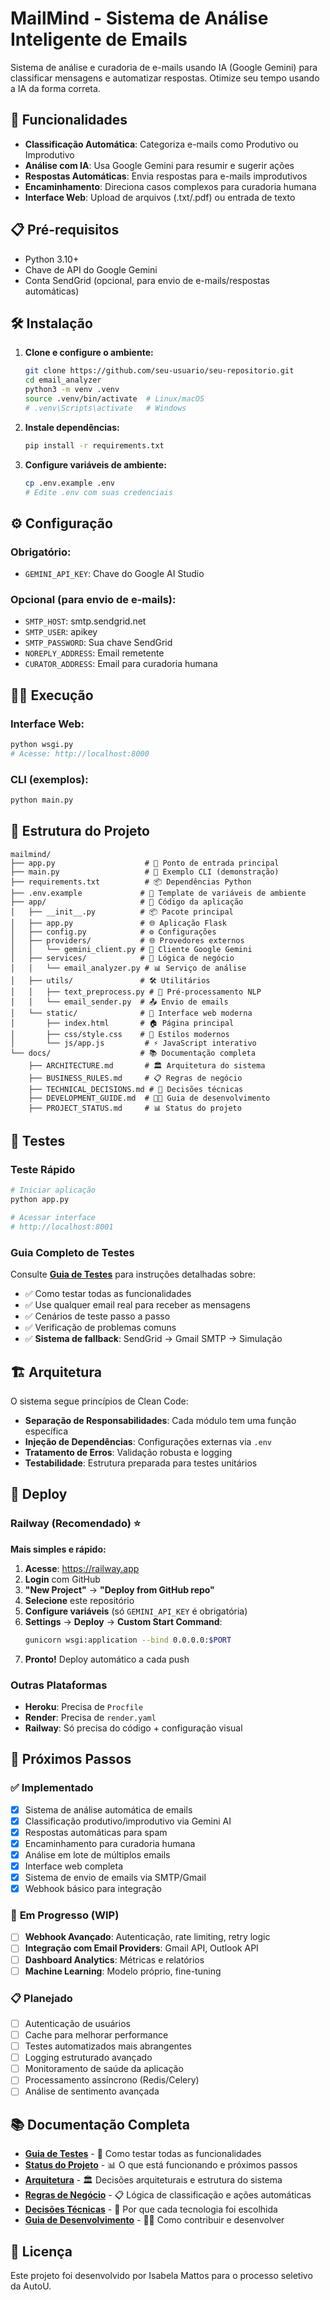 # MailMind - Sistema de Análise Inteligente de Emails

Sistema de análise e curadoria de e-mails usando IA (Google Gemini) para classificar mensagens e automatizar respostas. Otimize seu tempo usando a IA da forma correta.

## 🚀 Funcionalidades

- **Classificação Automática**: Categoriza e-mails como Produtivo ou Improdutivo
- **Análise com IA**: Usa Google Gemini para resumir e sugerir ações
- **Respostas Automáticas**: Envia respostas para e-mails improdutivos
- **Encaminhamento**: Direciona casos complexos para curadoria humana
- **Interface Web**: Upload de arquivos (.txt/.pdf) ou entrada de texto

## 📋 Pré-requisitos

- Python 3.10+
- Chave de API do Google Gemini
- Conta SendGrid (opcional, para envio de e-mails/respostas automáticas)

## 🛠️ Instalação

1. **Clone e configure o ambiente:**

   ```bash
   git clone https://github.com/seu-usuario/seu-repositorio.git
   cd email_analyzer
   python3 -m venv .venv
   source .venv/bin/activate  # Linux/macOS
   # .venv\Scripts\activate   # Windows
   ```

2. **Instale dependências:**

   ```bash
   pip install -r requirements.txt
   ```

3. **Configure variáveis de ambiente:**
   ```bash
   cp .env.example .env
   # Edite .env com suas credenciais
   ```

## ⚙️ Configuração

### Obrigatório:

- `GEMINI_API_KEY`: Chave do Google AI Studio

### Opcional (para envio de e-mails):

- `SMTP_HOST`: smtp.sendgrid.net
- `SMTP_USER`: apikey
- `SMTP_PASSWORD`: Sua chave SendGrid
- `NOREPLY_ADDRESS`: Email remetente
- `CURATOR_ADDRESS`: Email para curadoria humana

## 🏃‍♂️ Execução

### Interface Web:

```bash
python wsgi.py
# Acesse: http://localhost:8000
```

### CLI (exemplos):

```bash
python main.py
```

## 📁 Estrutura do Projeto

```
mailmind/
├── app.py                    # 🚀 Ponto de entrada principal
├── main.py                   # 📝 Exemplo CLI (demonstração)
├── requirements.txt          # 📦 Dependências Python
├── .env.example             # 🔐 Template de variáveis de ambiente
├── app/                     # 📁 Código da aplicação
│   ├── __init__.py          # 📦 Pacote principal
│   ├── app.py               # 🌐 Aplicação Flask
│   ├── config.py            # ⚙️ Configurações
│   ├── providers/           # 🌐 Provedores externos
│   │   └── gemini_client.py # 🤖 Cliente Google Gemini
│   ├── services/            # 🧠 Lógica de negócio
│   │   └── email_analyzer.py # 📊 Serviço de análise
│   ├── utils/               # 🛠️ Utilitários
│   │   ├── text_preprocess.py # 📝 Pré-processamento NLP
│   │   └── email_sender.py  # 📤 Envio de emails
│   └── static/              # 🎨 Interface web moderna
│       ├── index.html       # 🏠 Página principal
│       ├── css/style.css    # 🎨 Estilos modernos
│       └── js/app.js         # ⚡ JavaScript interativo
└── docs/                    # 📚 Documentação completa
    ├── ARCHITECTURE.md       # 🏛️ Arquitetura do sistema
    ├── BUSINESS_RULES.md     # 📋 Regras de negócio
    ├── TECHNICAL_DECISIONS.md # 🔧 Decisões técnicas
    ├── DEVELOPMENT_GUIDE.md  # 👨‍💻 Guia de desenvolvimento
    ├── PROJECT_STATUS.md     # 📊 Status do projeto
```

## 🧪 Testes

### Teste Rápido

```bash
# Iniciar aplicação
python app.py

# Acessar interface
# http://localhost:8001
```

### Guia Completo de Testes

Consulte **[Guia de Testes](app/tests/TESTING_GUIDE.md)** para instruções detalhadas sobre:

- ✅ Como testar todas as funcionalidades
- ✅ Use qualquer email real para receber as mensagens
- ✅ Cenários de teste passo a passo
- ✅ Verificação de problemas comuns
- ✅ **Sistema de fallback**: SendGrid → Gmail SMTP → Simulação

## 🏗️ Arquitetura

O sistema segue princípios de Clean Code:

- **Separação de Responsabilidades**: Cada módulo tem uma função específica
- **Injeção de Dependências**: Configurações externas via `.env`
- **Tratamento de Erros**: Validação robusta e logging
- **Testabilidade**: Estrutura preparada para testes unitários

## 🚀 Deploy

### Railway (Recomendado) ⭐

**Mais simples e rápido:**

1. **Acesse**: https://railway.app
2. **Login** com GitHub
3. **"New Project"** → **"Deploy from GitHub repo"**
4. **Selecione** este repositório
5. **Configure variáveis** (só `GEMINI_API_KEY` é obrigatória)
6. **Settings** → **Deploy** → **Custom Start Command**:
   ```bash
   gunicorn wsgi:application --bind 0.0.0.0:$PORT
   ```
7. **Pronto!** Deploy automático a cada push

### Outras Plataformas

- **Heroku**: Precisa de `Procfile`
- **Render**: Precisa de `render.yaml`
- **Railway**: Só precisa do código + configuração visual

## 🚀 Próximos Passos

### ✅ **Implementado**

- [x] Sistema de análise automática de emails
- [x] Classificação produtivo/improdutivo via Gemini AI
- [x] Respostas automáticas para spam
- [x] Encaminhamento para curadoria humana
- [x] Análise em lote de múltiplos emails
- [x] Interface web completa
- [x] Sistema de envio de emails via SMTP/Gmail
- [x] Webhook básico para integração

### 🔄 **Em Progresso (WIP)**

- [ ] **Webhook Avançado**: Autenticação, rate limiting, retry logic
- [ ] **Integração com Email Providers**: Gmail API, Outlook API
- [ ] **Dashboard Analytics**: Métricas e relatórios
- [ ] **Machine Learning**: Modelo próprio, fine-tuning

### 📋 **Planejado**

- [ ] Autenticação de usuários
- [ ] Cache para melhorar performance
- [ ] Testes automatizados mais abrangentes
- [ ] Logging estruturado avançado
- [ ] Monitoramento de saúde da aplicação
- [ ] Processamento assíncrono (Redis/Celery)
- [ ] Análise de sentimento avançada

## 📚 Documentação Completa

- **[Guia de Testes](app/tests/TESTING_GUIDE.md)** - 🧪 Como testar todas as funcionalidades
- **[Status do Projeto](docs/PROJECT_STATUS.md)** - 📊 O que está funcionando e próximos passos
- **[Arquitetura](docs/ARCHITECTURE.md)** - 🏛️ Decisões arquiteturais e estrutura do sistema
- **[Regras de Negócio](docs/BUSINESS_RULES.md)** - 📋 Lógica de classificação e ações automáticas
- **[Decisões Técnicas](docs/TECHNICAL_DECISIONS.md)** - 🔧 Por que cada tecnologia foi escolhida
- **[Guia de Desenvolvimento](docs/DEVELOPMENT_GUIDE.md)** - 👨‍💻 Como contribuir e desenvolver

## 📝 Licença

Este projeto foi desenvolvido por Isabela Mattos para o processo seletivo da AutoU.
